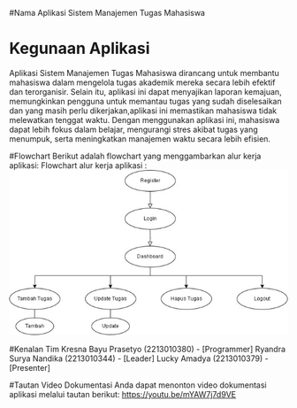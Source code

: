 #Nama Aplikasi
Sistem Manajemen Tugas Mahasiswa

# Kegunaan Aplikasi
Aplikasi Sistem Manajemen Tugas Mahasiswa dirancang untuk membantu mahasiswa dalam mengelola tugas akademik mereka secara lebih efektif dan terorganisir. Selain itu, aplikasi ini dapat menyajikan laporan kemajuan, memungkinkan pengguna untuk memantau tugas yang sudah diselesaikan dan yang masih perlu dikerjakan,aplikasi ini memastikan mahasiswa tidak melewatkan tenggat waktu. Dengan menggunakan aplikasi ini, mahasiswa dapat lebih fokus dalam belajar, mengurangi stres akibat tugas yang menumpuk, serta meningkatkan manajemen waktu secara lebih efisien.

#Flowchart
Berikut adalah flowchart yang menggambarkan alur kerja aplikasi:
Flowchart alur kerja aplikasi : ![Bahasa Indonesia](Flowchart.jpg)

#Kenalan Tim
Kresna Bayu Prasetyo (2213010380) - [Programmer]
Ryandra Surya Nandika (2213010344) - [Leader]
Lucky Amadya (2213010379) - [Presenter]

#Tautan Video Dokumentasi
Anda dapat menonton video dokumentasi aplikasi melalui tautan berikut:
https://youtu.be/mYAW7j7d9VE
